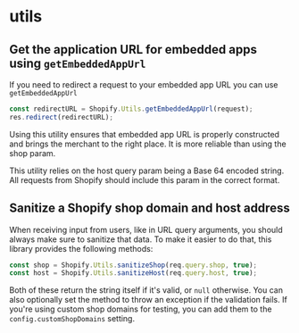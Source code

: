 # utils

## Get the application URL for embedded apps using `getEmbeddedAppUrl`

If you need to redirect a request to your embedded app URL you can use `getEmbeddedAppUrl`

```ts
const redirectURL = Shopify.Utils.getEmbeddedAppUrl(request);
res.redirect(redirectURL);
```

Using this utility ensures that embedded app URL is properly constructed and brings the merchant to the right place. It is more reliable than using the shop param.

This utility relies on the host query param being a Base 64 encoded string. All requests from Shopify should include this param in the correct format.

## Sanitize a Shopify shop domain and host address

When receiving input from users, like in URL query arguments, you should always make sure to sanitize that data.
To make it easier to do that, this library provides the following methods:

```ts
const shop = Shopify.Utils.sanitizeShop(req.query.shop, true);
const host = Shopify.Utils.sanitizeHost(req.query.host, true);
```

Both of these return the string itself if it's valid, or `null` otherwise.
You can also optionally set the method to throw an exception if the validation fails.
If you're using custom shop domains for testing, you can add them to the `config.customShopDomains` setting.
